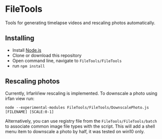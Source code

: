 ﻿# FileTools

Tools for generating timelapse videos and rescaling photos automatically.

## Installing

 - Install [Node.js](https://nodejs.org/en/download/)
 - Clone or download this repository
 - Open command line, navigate to `FileTools/FileTools`
 - run `npm install`

## Rescaling photos

Currently, IrfanView rescaling is implemented. To downscale a photo using irfan view run:

```
node --experimental-modules FileTools/FileTools/DownscalePhoto.js [FILENAME] [SCALE:0-1]
```

Alternatively, you can use registry file from the `FileTools/FileTools/batch` to associate common image file types with the script. This will add a shell menu item to downscale a photo by half, it was tested on win10 only.